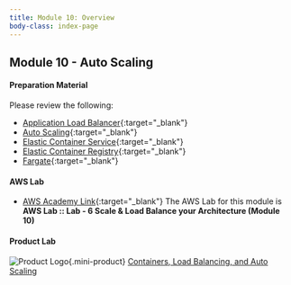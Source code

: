 ```yaml
---
title: Module 10: Overview
body-class: index-page
---
```


<!-- ![Monolithic App]({{URLROOT}}/shared/img/aws-monolithic.png)
*[Photo by Dall-E-3](https://openai.com/dall-e-3)* -->

## Module 10 - Auto Scaling



#### Preparation Material

Please review the following:

* [Application Load Balancer](https://aws.amazon.com/elasticloadbalancing/application-load-balancer/){:target="_blank"}
* [Auto Scaling](https://aws.amazon.com/autoscaling/){:target="_blank"}
* [Elastic Container Service](https://aws.amazon.com/ecs/){:target="_blank"}
* [Elastic Container Registry](https://aws.amazon.com/ecr/){:target="_blank"}
* [Fargate](https://aws.amazon.com/fargate/){:target="_blank"}


<!-- * [SNS and SQS for fanout notifications](https://aws.amazon.com/getting-started/hands-on/send-fanout-event-notifications/){:target="_blank"}

* [Simple Queue Service](https://aws.amazon.com/sqs/){:target="_blank"}
* [Relational Database Service](https://aws.amazon.com/rds/){:target="_blank"} -->

<!-- * [DynamoDB](https://aws.amazon.com/dynamodb/){:target="_blank"} -->



#### AWS Lab

* [AWS Academy Link](https://awsacademy.instructure.com){:target="_blank"} The AWS Lab for this module is **AWS Lab :: Lab - 6 Scale & Load Balance your Architecture (Module 10)**

<!-- !!! note "Lab Updates"

    IPv4 subnet CIDR block looks like it has a number already typed in, but you need to type into this box. The instructions mislabel it as IPv4 VPC CIDR block. -->

#### Product Lab

![Product Logo]({{URLROOT}}/shared/img/quick-logo-mini.png){.mini-product} [Containers, Load Balancing, and Auto Scaling](./project-lab.html)

<!-- #### Additional Materials -->

<!-- * [Individual Reflection Template]({{URLROOT}}/course/reflection.docx) -->

<!-- #### Hints and Helps

* [Hints](./hints.html) -->